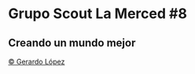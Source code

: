 # Grupo Scout La Merced #8
## Creando un mundo mejor

[© Gerardo López](http://www.gerardolopez.info)



